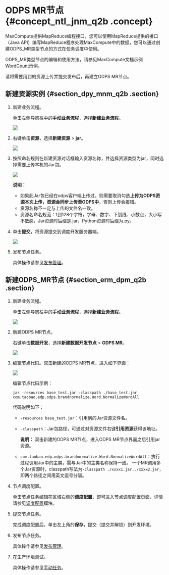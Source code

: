 # ODPS MR节点 {#concept_ntl_jnm_q2b .concept}

MaxCompute提供MapReduce编程接口，您可以使用MapReduce提供的接口（Java API）编写MapReduce程序处理MaxCompute中的数据，您可以通过创建ODPS\_MR类型节点的方式在任务调度中使用。

ODPS\_MR类型节点的编辑和使用方法，请参见MaxCompute文档示例[WordCount示例](https://help.aliyun.com/document_detail/27886.html)。

请将需要用到的资源上传并提交发布后，再建立ODPS MR节点。

## 新建资源实例 {#section_dpy_mnm_q2b .section}

1.  新建业务流程。

    单击左侧导航栏中的**手动业务流程**，选择**新建业务流程**。

    ![](http://static-aliyun-doc.oss-cn-hangzhou.aliyuncs.com/assets/img/16319/15481781927961_zh-CN.png)

2.  右键单击**资源**，选择**新建资源** \> **jar**。

    ![](http://static-aliyun-doc.oss-cn-hangzhou.aliyuncs.com/assets/img/16324/15481781928082_zh-CN.png)

3.  按照命名规则在新建资源对话框输入资源名称，并选择资源类型为jar，同时选择需要上传本机的Jar包。

    ![](http://static-aliyun-doc.oss-cn-hangzhou.aliyuncs.com/assets/img/16294/15481781927721_zh-CN.png)

    **说明：** 

    -   如果此Jar包已经在odps客户端上传过，则需要取消勾选**上传为ODPS资源本次上传，资源会同步上传至ODPS中**，否则上传会报错。
    -   资源名称不一定与上传的文件名一致。
    -   资源名命名规范：1到128个字符，字母、数字、下划线、小数点，大小写不敏感，Jar资源时后缀是.jar，Python资源时后缀为.py。
4.  单击**提交**，将资源提交到调度开发服务器端。

    ![](http://static-aliyun-doc.oss-cn-hangzhou.aliyuncs.com/assets/img/16294/15481781927722_zh-CN.png)

5.  发布节点任务。

    具体操作请参见[发布管理](cn.zh-CN/使用指南/数据开发/发布管理/任务发布.md#)。


## 新建ODPS\_MR节点 {#section_erm_dpm_q2b .section}

1.  新建业务流程。

    单击左侧导航栏中的**手动业务流程**，选择**新建业务流程**。

    ![](http://static-aliyun-doc.oss-cn-hangzhou.aliyuncs.com/assets/img/16319/15481781927961_zh-CN.png)

2.  新建ODPS MR节点。

    右键单击**数据开发**，选择**新建数据开发节点** \> **ODPS MR**。

    ![](http://static-aliyun-doc.oss-cn-hangzhou.aliyuncs.com/assets/img/16324/15481781928086_zh-CN.png)

3.  编辑节点代码。双击新建的ODPS MR节点，进入如下界面：

    ![](http://static-aliyun-doc.oss-cn-hangzhou.aliyuncs.com/assets/img/16324/15481781928124_zh-CN.png)

    编辑节点代码示例：

    ```
    jar -resources base_test.jar -classpath ./base_test.jar com.taobao.edp.odps.brandnormalize.Word.NormalizeWordAll
    ```

    代码说明如下：

    -   `-resources base_test.jar`：引用到的Jar资源文件名。
    -   `-classpath`：Jar包路径，可通过对资源文件右键**引用资源**获得该地址。

        **说明：** 双击新建的ODPS MR节点，进入ODPS MR节点界面之后引用jar资源。

    -   `com.taobao.edp.odps.brandnormalize.Word.NormalizeWordAll`：执行过程调用Jar中的主类，需与Jar中的主类名称保持一致。
    一个MR调用多个Jar资源时，classpath写法为`-classpath ./xxxx1.jar,./xxxx2.jar`，即两个路径之间用英文逗号分隔。

4.  节点调度配置。

    单击节点任务编辑在区域右侧的**调度配置**，即可进入节点调度配置页面，详情请参见[调度配置](cn.zh-CN/使用指南/数据开发/调度配置/基本属性.md#)模块。

5.  提交节点任务。

    完成调度配置后，单击左上角的**保存**，提交（提交并解锁）到开发环境。

6.  发布节点任务。

    具体操作请参见[发布管理](cn.zh-CN/使用指南/数据开发/发布管理/任务发布.md#)。

7.  在生产环境测试。

    具体操作请参见[手动任务](cn.zh-CN/使用指南/运维中心/任务列表/手动任务.md#)。



